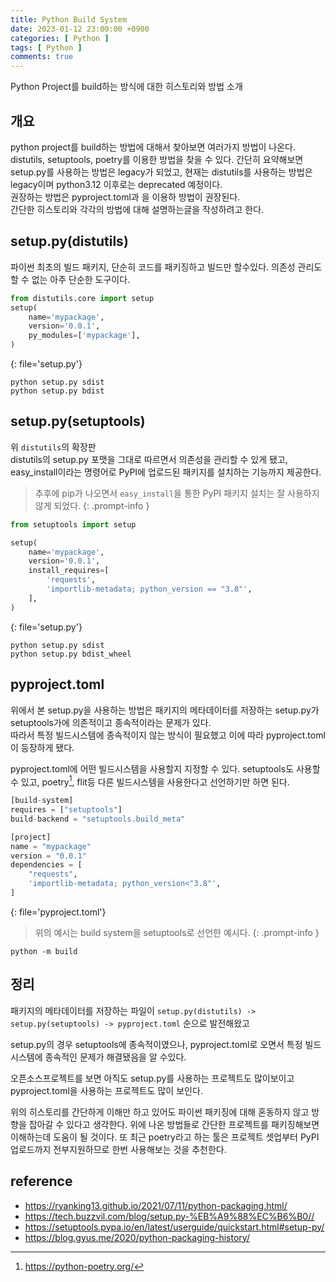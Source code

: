 ```yaml
---
title: Python Build System
date: 2023-01-12 23:00:00 +0900
categories: [ Python ]
tags: [ Python ]
comments: true
---
```


Python Project를 build하는 방식에 대한 히스토리와 방법 소개

## 개요
python project를 build하는 방법에 대해서 찾아보면 여러가지 방법이 나온다.  
distutils, setuptools, poetry를 이용한 방법을 찾을 수 있다.
간단히 요약해보면 setup.py를 사용하는 방법은 legacy가 되었고, 현재는 distutils를 사용하는 방법은 legacy이며 python3.12 이후로는 deprecated 예정이다.  
권장하는 방법은 pyproject.toml과 을 이용하 방법이 권장된다.  
간단한 히스토리와 각각의 방법에 대해 설명하는글을 작성하려고 한다.

## setup.py(distutils)

파이썬 최초의 빌드 패키지,
단순히 코드를 패키징하고 빌드만 할수있다.
의존성 관리도 할 수 없는 아주 단순한 도구이다. 

```python
from distutils.core import setup
setup(
    name='mypackage',
    version='0.0.1',
    py_modules=['mypackage'], 
)
```
{: file='setup.py'}

```shell
python setup.py sdist
python setup.py bdist
```

## setup.py(setuptools)

위 `distutils`의 확장판  
distutils의 setup.py 포맷을 그대로 따르면서 의존성을 관리할 수 있게 됐고,    
easy_install이라는 명령어로 PyPI에 업로드된 패키지를 설치하는 기능까지 제공한다.
> 추후에 pip가 나오면서 `easy_install`을 통한 PyPI 패키지 설치는 잘 사용하지 않게 되었다.
{: .prompt-info }

```python
from setuptools import setup

setup(
    name='mypackage',
    version='0.0.1',
    install_requires=[
        'requests',
        'importlib-metadata; python_version == "3.8"',
    ],
)
```
{: file='setup.py'}
```shell
python setup.py sdist
python setup.py bdist_wheel
```


## pyproject.toml
위에서 본 setup.py을 사용하는 방법은 패키지의 메타데이터를 저장하는 setup.py가 setuptools가에 의존적이고 종속적이라는 문제가 있다.  
따라서 특정 빌드시스템에 종속적이지 않는 방식이 필요했고 이에 따라 pyproject.toml이 등장하게 됐다.

pyproject.toml에 어떤 빌드시스템을 사용할지 지정할 수 있다. setuptools도 사용할 수 있고, poetry[^poetry], flit등 다른 빌드시스템을 사용한다고 선언하기만 하면 된다.




```python
[build-system]
requires = ["setuptools"]
build-backend = "setuptools.build_meta"

[project]
name = "mypackage"
version = "0.0.1"
dependencies = [
    "requests",
    'importlib-metadata; python_version<"3.8"',
]
```
{: file='pyproject.toml'}

> 위의 예시는 build system을 setuptools로 선언한 예시다.
{: .prompt-info }


```shell
python -m build
```

## 정리
패키지의 메타데이터를 저장하는 파일이 `setup.py(distutils) -> setup.py(setuptools) -> pyproject.toml` 순으로 발전해왔고 

setup.py의 경우 setuptools에 종속적이였으나, pyproject.toml로 오면서 특정 빌드시스템에 종속적인 문제가 해결됐음을 알 수있다.  

오픈소스프로젝트를 보면 아직도 setup.py를 사용하는 프로젝트도 많이보이고 pyproject.toml을 사용하는 프로젝트도 많이 보인다.  

위의 히스토리를 간단하게 이해만 하고 있어도 파이썬 패키징에 대해 혼동하지 않고 방향을 잡아갈 수 있다고 생각한다. 위에 나온 방법들로 간단한 프로젝트를 패키징해보면 이해하는데 도움이 될 것이다. 또 최근 poetry라고 하는 툴은 프로젝트 셋업부터 PyPI 업로드까지 전부지원하므로 한번 사용해보는 것을 추천한다.

## reference
* <https://ryanking13.github.io/2021/07/11/python-packaging.html/>
* <https://tech.buzzvil.com/blog/setup.py-%EB%A9%88%EC%B6%B0//>
* <https://setuptools.pypa.io/en/latest/userguide/quickstart.html#setup-py/>
* <https://blog.gyus.me/2020/python-packaging-history/>

[^poetry]: https://python-poetry.org/